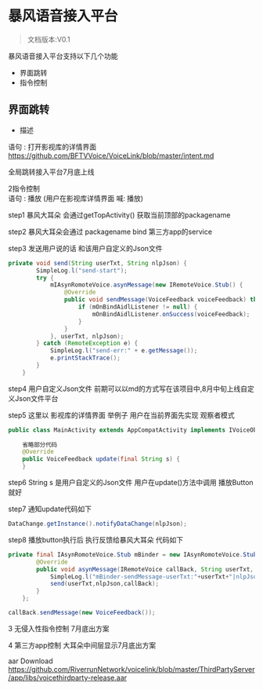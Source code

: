 # 暴风语音接入平台

> 文档版本:V0.1

暴风语音接入平台支持以下几个功能 <br>

- 界面跳转
- 指令控制


## 界面跳转 

- 描述 


语句 : 打开影视库的详情界面 <br>
https://github.com/BFTVVoice/VoiceLink/blob/master/intent.md <br>

全局跳转接入平台7月底上线 <br>

2指令控制<br>
语句 : 播放 (用户在影视库详情界面 喊: 播放) <br>

step1 暴风大耳朵 会通过getTopActivity() 获取当前顶部的packagename <br>

step2 暴风大耳朵会通过 packagename bind 第三方app的service <br>

step3 发送用户说的话 和该用户自定义的Json文件 <br>
```java
private void send(String userTxt, String nlpJson) {
        SimpleLog.l("send-start");
        try {
            mIAsynRomoteVoice.asynMessage(new IRemoteVoice.Stub() {
                @Override
                public void sendMessage(VoiceFeedback voiceFeedback) throws RemoteException {
                    if (mOnBindAidlListener != null) {
                        mOnBindAidlListener.onSuccess(voiceFeedback);
                    }
                }
            }, userTxt, nlpJson);
        } catch (RemoteException e) {
            SimpleLog.l("send-err:" + e.getMessage());
            e.printStackTrace();
        }
    }
```

step4 用户自定义Json文件 前期可以以md的方式写在该项目中,8月中旬上线自定义Json文件平台<br>

step5 这里以 影视库的详情界面 举例子 用户在当前界面先实现 观察者模式 <br>
```java
public class MainActivity extends AppCompatActivity implements IVoiceObserver {
     
    省略部分代码
    @Override
    public VoiceFeedback update(final String s) {
    }
```
step6 String s 是用户自定义的Json文件 用户在update()方法中调用 播放Button就好 <br>

step7 通知update代码如下 <br>
```java
DataChange.getInstance().notifyDataChange(nlpJson); 
```

step8 播放button执行后 执行反馈给暴风大耳朵 代码如下 <br>
```java
private final IAsynRomoteVoice.Stub mBinder = new IAsynRomoteVoice.Stub() {
        @Override
        public void asynMessage(IRemoteVoice callBack, String userTxt, String nlpJson) throws RemoteException {
            SimpleLog.l("mBinder-sendMessage-userTxt:"+userTxt+"|nlpJson:"+nlpJson);
            send(userTxt,nlpJson,callBack);
        }
    };

callBack.sendMessage(new VoiceFeedback());
```

3 无侵入性指令控制 7月底出方案 <br>

4 第三方app控制 大耳朵中间层显示7月底出方案 <br>


aar Download <br>
https://github.com/RiverrunNetwork/voicelink/blob/master/ThirdPartyServer/app/libs/voicethirdparty-release.aar



